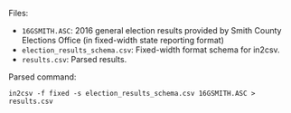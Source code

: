 Files:

* `16GSMITH.ASC`: 2016 general election results provided by Smith County Elections Office (in fixed-width state reporting format)
* `election_results_schema.csv`: Fixed-width format schema for in2csv.
* `results.csv`: Parsed results.

Parsed command:

```
in2csv -f fixed -s election_results_schema.csv 16GSMITH.ASC > results.csv
```
